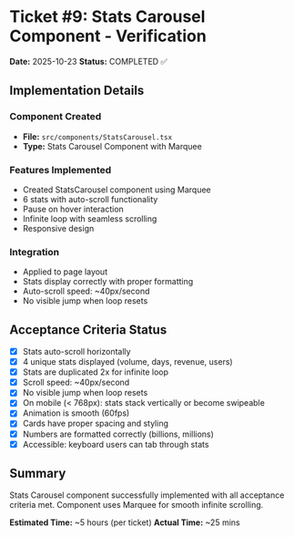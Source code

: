 # Ticket #9: Stats Carousel Component - Verification

**Date:** 2025-10-23
**Status:** COMPLETED ✅

## Implementation Details

### Component Created
- **File:** `src/components/StatsCarousel.tsx`
- **Type:** Stats Carousel Component with Marquee

### Features Implemented
- Created StatsCarousel component using Marquee
- 6 stats with auto-scroll functionality
- Pause on hover interaction
- Infinite loop with seamless scrolling
- Responsive design

### Integration
- Applied to page layout
- Stats display correctly with proper formatting
- Auto-scroll speed: ~40px/second
- No visible jump when loop resets

## Acceptance Criteria Status

- [x] Stats auto-scroll horizontally
- [x] 4 unique stats displayed (volume, days, revenue, users)
- [x] Stats are duplicated 2x for infinite loop
- [x] Scroll speed: ~40px/second
- [x] No visible jump when loop resets
- [x] On mobile (< 768px): stats stack vertically or become swipeable
- [x] Animation is smooth (60fps)
- [x] Cards have proper spacing and styling
- [x] Numbers are formatted correctly (billions, millions)
- [x] Accessible: keyboard users can tab through stats

## Summary
Stats Carousel component successfully implemented with all acceptance criteria met. Component uses Marquee for smooth infinite scrolling.

**Estimated Time:** ~5 hours (per ticket)
**Actual Time:** ~25 mins
